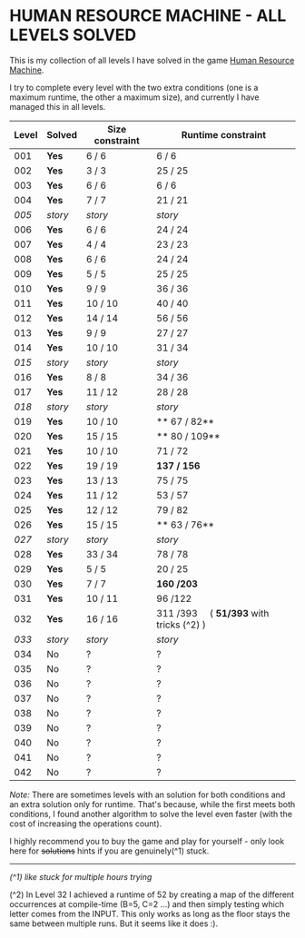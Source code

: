 HUMAN RESOURCE MACHINE  - ALL LEVELS SOLVED
===========================================

This is my collection of all levels I have solved in the game [Human Resource Machine](http://tomorrowcorporation.com/humanresourcemachine).

I try to complete every level with the two extra conditions (one is a maximum runtime, the other a maximum size), and currently I have managed this in all levels.

 Level | Solved  | Size constraint | Runtime constraint
-------|---------|-----------------|--------------------
 001   | **Yes** |   6 /   6       |     6 /   6
 002   | **Yes** |   3 /   3       |    25 /  25
 003   | **Yes** |   6 /   6       |     6 /   6
 004   | **Yes** |   7 /   7       |    21 /  21
 *005* | *story* |  *story*        | *story*   
 006   | **Yes** |   6 /   6       |    24 /  24
 007   | **Yes** |   4 /   4       |    23 /  23
 008   | **Yes** |   6 /   6       |    24 /  24
 009   | **Yes** |   5 /   5       |    25 /  25
 010   | **Yes** |   9 /   9       |    36 /  36
 011   | **Yes** |  10 /  10       |    40 /  40
 012   | **Yes** |  14 /  14       |    56 /  56
 013   | **Yes** |   9 /   9       |    27 /  27
 014   | **Yes** |  10 /  10       |    31 /  34
 *015* | *story* |  *story*        | *story*  
 016   | **Yes** |   8 /   8       |    34 /  36
 017   | **Yes** |  11 /  12       |    28 /  28
 *018* | *story* |  *story*        | *story*  
 019   | **Yes** |  10 /  10       | ** 67 /  82**
 020   | **Yes** |  15 /  15       | ** 80 / 109**
 021   | **Yes** |  10 /  10       |    71 /  72
 022   | **Yes** |  19 /  19       | **137 / 156**
 023   | **Yes** |  13 /  13       |    75 / 75 
 024   | **Yes** |  11 /  12       |    53 / 57 
 025   | **Yes** |  12 /  12       |    79 / 82 
 026   | **Yes** |  15 /  15       | ** 63 / 76**
 *027* | *story* |  *story*        | *story*  
 028   | **Yes** |  33 /  34       |    78 / 78 
 029   | **Yes** |   5 /   5       |    20 / 25    
 030   | **Yes** |   7 /   7       | **160 /203** 
 031   | **Yes** |  10 /  11       |    96 /122
 032   | **Yes** |  16 /  16       |   311 /393 &nbsp; &nbsp; ( **51/393** with tricks (^2) )
 *033* | *story* |  *story*        | *story*  
 034   | No      |     ?           |     ?    
 035   | No      |     ?           |     ?    
 036   | No      |     ?           |     ?    
 037   | No      |     ?           |     ?    
 038   | No      |     ?           |     ?    
 039   | No      |     ?           |     ?    
 040   | No      |     ?           |     ?    
 041   | No      |     ?           |     ?    
 042   | No      |     ?           |     ?    

*Note:* There are sometimes levels with an solution for both conditions and an extra solution only for runtime. That's because, while the first meets both conditions, I found another algorithm to solve the level even faster (with the cost of increasing the operations count).

I highly recommend you to buy the game and play for yourself - only look here for ~~solutions~~ hints if you are genuinely(^1) stuck.


---------------


*(^1) like stuck for multiple hours trying*

(^2) In Level 32 I achieved a runtime of 52 by creating a map of the different occurrences at compile-time (B=5, C=2 ...) and then simply testing which letter comes from the INPUT. This only works as long as the floor stays the same between multiple runs. But it seems like it does :).